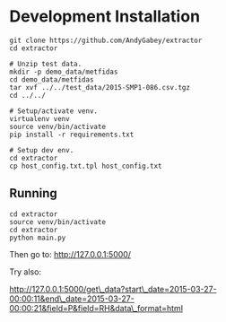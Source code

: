 Development Installation
========================

    git clone https://github.com/AndyGabey/extractor
    cd extractor

    # Unzip test data.
    mkdir -p demo_data/metfidas
    cd demo_data/metfidas
    tar xvf ../../test_data/2015-SMP1-086.csv.tgz
    cd ../../

    # Setup/activate venv.
    virtualenv venv
    source venv/bin/activate
    pip install -r requirements.txt

    # Setup dev env.
    cd extractor
    cp host_config.txt.tpl host_config.txt

Running
-------

    cd extractor
    source venv/bin/activate
    cd extractor
    python main.py

Then go to: http://127.0.0.1:5000/

Try also:

http://127.0.0.1:5000/get\_data?start\_date=2015-03-27-00:00:11&end\_date=2015-03-27-00:00:21&field=P&field=RH&data\_format=html
